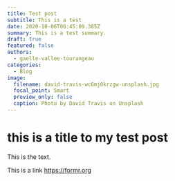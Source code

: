 ```yaml
---
title: Test post
subtitle: This is a test
date: 2020-10-06T06:45:09.385Z
summary: This is a test summary.
draft: true
featured: false
authors:
  - gaelle-vallee-tourangeau
categories:
  - Blog
image:
  filename: david-travis-wc6mj0krzgw-unsplash.jpg
  focal_point: Smart
  preview_only: false
  caption: Photo by David Travis on Unsplash
---
```

# this is a title to my test post

This is the text.

This is a link https://formr.org